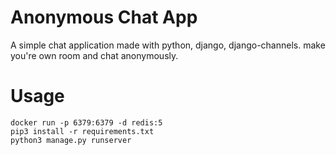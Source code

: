 # Anonymous Chat App

A simple chat application made with python, django, django-channels.
make you're own room and chat anonymously.

# Usage
```shell
docker run -p 6379:6379 -d redis:5
pip3 install -r requirements.txt
python3 manage.py runserver
```




